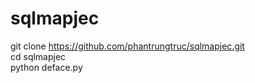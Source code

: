 # sqlmapjec
git clone https://github.com/phantrungtruc/sqlmapjec.git
<br> cd sqlmapjec
<br>python deface.py
